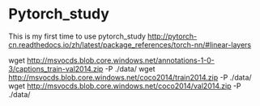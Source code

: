 # Pytorch_study
This is my first time to use pytorch_study
http://pytorch-cn.readthedocs.io/zh/latest/package_references/torch-nn/#linear-layers



wget http://msvocds.blob.core.windows.net/annotations-1-0-3/captions_train-val2014.zip -P ./data/
wget http://msvocds.blob.core.windows.net/coco2014/train2014.zip -P ./data/
wget http://msvocds.blob.core.windows.net/coco2014/val2014.zip -P ./data/
